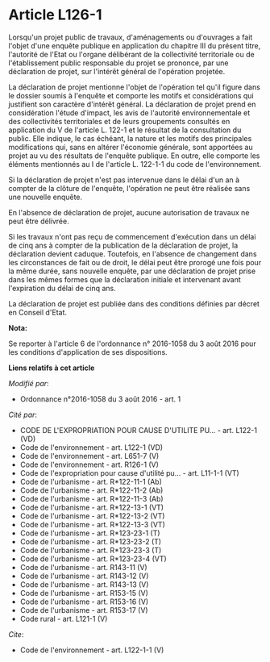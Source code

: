 # Article L126-1

Lorsqu'un projet public de travaux, d'aménagements ou d'ouvrages a fait l'objet d'une enquête publique en application du
chapitre III du présent titre, l'autorité de l'Etat ou l'organe délibérant de la collectivité territoriale ou de
l'établissement public responsable du projet se prononce, par une déclaration de projet, sur l'intérêt général de l'opération
projetée. 

La déclaration de projet mentionne l'objet de l'opération tel qu'il figure dans le dossier soumis à l'enquête et comporte les
motifs et considérations qui justifient son caractère d'intérêt général. La déclaration de projet prend en considération
l'étude d'impact, les avis de l'autorité environnementale et des collectivités territoriales et de leurs groupements
consultés en application du V de l'article L. 122-1 et le résultat de la consultation du public. Elle indique, le cas
échéant, la nature et les motifs des principales modifications qui, sans en altérer l'économie générale, sont apportées au
projet au vu des résultats de l'enquête publique. En outre, elle comporte les éléments mentionnés au I de l'article L.
122-1-1 du code de l'environnement. 

Si la déclaration de projet n'est pas intervenue dans le délai d'un an à compter de la clôture de l'enquête, l'opération ne
peut être réalisée sans une nouvelle enquête. 

En l'absence de déclaration de projet, aucune autorisation de travaux ne peut être délivrée. 

Si les travaux n'ont pas reçu de commencement d'exécution dans un délai de cinq ans à compter de la publication de la
déclaration de projet, la déclaration devient caduque. Toutefois, en l'absence de changement dans les circonstances de fait
ou de droit, le délai peut être prorogé une fois pour la même durée, sans nouvelle enquête, par une déclaration de projet
prise dans les mêmes formes que la déclaration initiale et intervenant avant l'expiration du délai de cinq ans. 

La déclaration de projet est publiée dans des conditions définies par décret en Conseil d'Etat.

**Nota:**

Se reporter à l'article 6 de l'ordonnance n° 2016-1058 du 3 août 2016 pour les conditions d'application de ses dispositions.

**Liens relatifs à cet article**

_Modifié par_:

  - Ordonnance n°2016-1058 du 3 août 2016 - art. 1

_Cité par_:

  - CODE DE L'EXPROPRIATION POUR CAUSE D'UTILITE PU... - art. L122-1 (VD)
  - Code de l'environnement - art. L122-1 (VD)
  - Code de l'environnement - art. L651-7 (V)
  - Code de l'environnement - art. R126-1 (V)
  - Code de l'expropriation pour cause d'utilité pu... - art. L11-1-1 (VT)
  - Code de l'urbanisme - art. R*122-11-1 (Ab)
  - Code de l'urbanisme - art. R*122-11-2 (Ab)
  - Code de l'urbanisme - art. R*122-11-3 (Ab)
  - Code de l'urbanisme - art. R*122-13-1 (VT)
  - Code de l'urbanisme - art. R*122-13-2 (VT)
  - Code de l'urbanisme - art. R*122-13-3 (VT)
  - Code de l'urbanisme - art. R*123-23-1 (T)
  - Code de l'urbanisme - art. R*123-23-2 (T)
  - Code de l'urbanisme - art. R*123-23-3 (T)
  - Code de l'urbanisme - art. R*123-23-4 (VT)
  - Code de l'urbanisme - art. R143-11 (V)
  - Code de l'urbanisme - art. R143-12 (V)
  - Code de l'urbanisme - art. R143-13 (V)
  - Code de l'urbanisme - art. R153-15 (V)
  - Code de l'urbanisme - art. R153-16 (V)
  - Code de l'urbanisme - art. R153-17 (V)
  - Code rural - art. L121-1 (V)

_Cite_:

  - Code de l'environnement - art. L122-1-1 (V)
